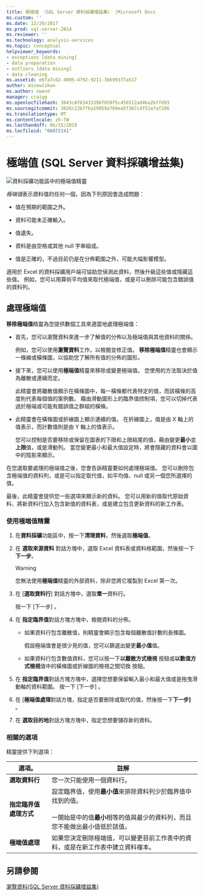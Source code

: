 ```yaml
---
title: 極端值 （SQL Server 資料採礦增益集） |Microsoft Docs
ms.custom: ''
ms.date: 12/29/2017
ms.prod: sql-server-2014
ms.reviewer: ''
ms.technology: analysis-services
ms.topic: conceptual
helpviewer_keywords:
- exceptions [data mining]
- data preparation
- outliers [data mining]
- data cleaning
ms.assetid: e6fa7c62-4005-4792-9211-3b699377a517
author: minewiskan
ms.author: owend
manager: craigg
ms.openlocfilehash: 3043c8f63433396f059f5c456512ad4ba2bffd93
ms.sourcegitcommit: 3026c22b7fba19059a769ea5f367c4f51efaf286
ms.translationtype: MT
ms.contentlocale: zh-TW
ms.lasthandoff: 06/15/2019
ms.locfileid: "66072141"
---
```

# <a name="outliers-sql-server-data-mining-add-ins"></a>極端值 (SQL Server 資料採礦增益集)
  ![資料採礦功能區中的極端值精靈](media/dmc-outliers.gif "資料採礦功能區中的極端值精靈")  
  
 *極端值*表示資料值的任何一個，因為下列原因會造成問題：  
  
-   值在預期的範圍之外。  
  
-   資料可能未正確輸入。  
  
-   值遺失。  
  
-   資料是由空格或其他 null 字串組成。  
  
-   值是正確的，不過目前仍是在分佈範圍之外，可能大幅影響模型。  
  
 適用於 Excel 的資料採礦用戶端可協助您偵測此資料，然後升級這些值或隱藏這些值。 例如，您可以用算術平均值來取代極端值，或是可以刪除可能包含錯誤值的資料列。  
  
## <a name="handling-outliers"></a>處理極端值  
 **移除極端值**精靈為您提供數個工具來適當地處理極端值：  
  
-   首先，您可以瀏覽資料來進一步了解值的分佈以及極端值與其他資料的關係。  
  
     例如，您可以使用**瀏覽資料**工作，以檢閱並修正值。 **移除極端值**精靈也會顯示一條線或橫條圖，以協助您了解所有值的分佈的圖形。  
  
-   接下來，您可以使用**極端值**精靈來移除或變更極端值。 您使用的方法取決於值為離散或連續而定。  
  
     此精靈會將離散值顯示在橫條圖中，每一橫條都代表特定的值，而該橫條的高度則代表每個值的案例數。 藉由滑動圖形上的臨界值控制項，您可以切掉代表過於極端或可能有錯誤值之群組的橫條。  
  
-   此精靈會在橫條圖或折線圖上顯示連續的值。 在折線圖上，值是由 X 軸上的值表示，而計數值則是由 Y 軸上的值表示。  
  
     您可以控制是否要移除或保留在圖表的下限和上限結尾的值，藉由變更**最小**並**上限**值，或是滑動列。 當您變更最小和最大值設定時，將會隱藏的資料會以圖中的陰影來顯示。  
  
 在您選取要處理的極端值之後，您會告訴精靈要如何處理極端值。 您可以刪除包含極端值的資料列，或是可以指定取代值，如平均值、null 或另一個您所選擇的值。  
  
 最後，此精靈會提供您一些選項來顯示新的資料。 您可以用新的值取代原始資料、將新資料行加入包含新值的資料表，或是建立包含更新資料的新工作表。  
  
### <a name="using-the-outlier-wizard"></a>使用極端值精靈  
  
1.  在**資料採礦**功能區中，按一下**清理資料**，然後選取**極端值**。  
  
2.  在 **選取來源資料** 對話方塊中，選取 Excel 資料表或資料格範圍，然後按一下**下一步**。  
  
    > [!WARNING]  
    >  您無法使用**極端值**精靈的外部資料，除非您將它複製到 Excel 第一次。  
  
3.  在 [**選取資料行**] 對話方塊中，選取**單一**資料行。  
  
     按一下 [下一步]  。  
  
4.  在 **指定臨界值**對話方塊方塊中，檢閱資料的分佈。  
  
    -   如果資料行包含離散值，則精靈會顯示包含每個離散值計數的長條圖。  
  
         假設極端值會是很少見的值，您可以篩選出變更**最小值**值。  
  
    -   如果資料行包含數值資料，您可以按一下**以離散方式檢視** 按鈕或**以數值方式檢視**值中的橫條圖或折線圖的檢視之間切換 按鈕。  
  
5.  在 **指定臨界值**對話方塊方塊中，選擇您想要保留輸入最小和最大值或是拖曳滑動軸的資料範圍。 按一下 [下一步]  。  
  
6.  在 [**極端值處理**對話方塊，指定是否要刪除或取代的值，然後按一下**下一步]** 。  
  
7.  在 **選取目的地**對話方塊方塊中，指定您想要儲存新的資料。  
  
### <a name="related-options"></a>相關的選項  
 精靈提供下列選項：  
  
|**選項。**|**註解**|  
|-----------------|-----------------|  
|**選取資料行**|您一次只能使用一個資料行。|  
|**指定臨界值處理方式**|設定臨界值，使用**最小值**來排除資料列少於臨界值中找到的值。<br /><br /> 一開始是中的值**最小**相等的值與最少的資料列，而且您不能做出最小值低於該值。|  
|**極端值處理**|如果您決定刪除極端值，可以變更目前工作表中的資料，或是在新工作表中建立資料複本。|  
  
## <a name="see-also"></a>另請參閱  
 [瀏覽資料&#40;SQL Server 資料採礦增益集&#41;](explore-data-sql-server-data-mining-add-ins.md)  
  
  
